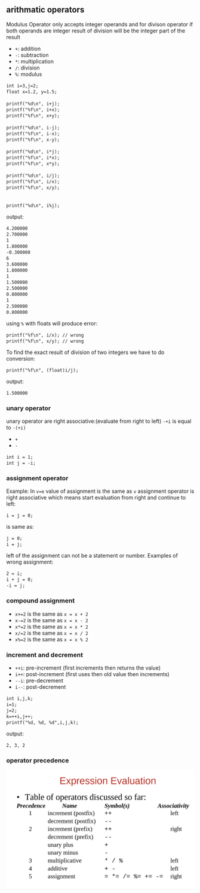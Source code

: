 ## arithmatic operators

Modulus Operator only accepts integer operands and for divison operator if both operands are integer result of division will be the integer part of the result

- `+`: addition
- `-`: subtraction
- `*`: multiplication
- `/`: division
- `%`: modulus

```
int i=3,j=2;
float x=1.2, y=1.5;

printf("%d\n", i+j);
printf("%f\n", i+x);
printf("%f\n", x+y);

printf("%d\n", i-j);
printf("%f\n", i-x);
printf("%f\n", x-y);

printf("%d\n", i*j);
printf("%f\n", i*x);
printf("%f\n", x*y);

printf("%d\n", i/j);
printf("%f\n", i/x);
printf("%f\n", x/y);


printf("%d\n", i%j);
```

output:

```
4.200000
2.700000
1
1.800000
-0.300000
6
3.600000
1.800000
1
1.500000
2.500000
0.800000
1
2.500000
0.800000
```

using `%` with floats will produce error:

```
printf("%f\n", i/x); // wrong
printf("%f\n", x/y); // wrong
```

To find the exact result of division of two integers we have to do conversion:

```
printf("%f\n", (float)i/j);
```

output:

```
1.500000
```

### unary operator

unary operator are right associative:(evaluate from right to left)
`-+i` is equal to `-(+i)`

- `+`
- `-`

```
int i = 1;
int j = -i;
```

### assignment operator

Example: In `v=e` value of assignment is the same as `v`
assignment operator is right associative which means start evaluation from right and continue to left:

```
i = j = 0;
```

is same as:

```
j = 0;
i = j;
```

left of the assignment can not be a statement or number. Examples of wrong assignment:

```
2 = i;
i + j = 0;
-i = j;
```

### compound assignment

- `x+=2` is the same as `x = x + 2`
- `x-=2` is the same as `x = x - 2`
- `x*=2` is the same as `x = x * 2`
- `x/=2` is the same as `x = x / 2`
- `x%=2` is the same as `x = x % 2`

### increment and decrement

- `++i`: pre-increment (first increments then returns the value)
- `i++`: post-increment (first uses then old value then increments)
- `--i`: pre-decrement
- `i--`: post-decrement

```
int i,j,k;
i=1;
j=2;
k=++i,j++;
printf("%d, %d, %d",i,j,k);
```

output:

```
2, 3, 2
```

### operator precedence




![](./assets/p.png)
